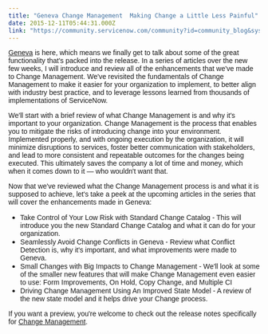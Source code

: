 ```yaml
---
title: "Geneva Change Management  Making Change a Little Less Painful"
date: 2015-12-11T05:44:31.000Z
link: "https://community.servicenow.com/community?id=community_blog&sys_id=89dc6665dbd0dbc01dcaf3231f961991"
---
```

<p style="font-family: 'Helvetica Neue';"><span style="font-family: helvetica;"><a title="ocs.servicenow.com/release_notes/geneva-release-notes.html" href="https://docs.servicenow.com/release_notes/geneva-release-notes.html">Geneva</a> is here, which means we finally get to talk about some of the great functionality that's packed into the release. In a series of articles over the new few weeks, I will introduce and review all of the enhancements that we've made to Change Management. We've revisited the fundamentals of Change Management to make it easier for your organization to implement, to better align with industry best practice, and to leverage lessons learned from thousands of implementations of ServiceNow. </span></p><p style="font-family: 'Helvetica Neue';"></p><p style="font-family: 'Helvetica Neue';"><span style="font-family: helvetica;">We'll start with a brief review of what Change Management is and why it's important to your organization. Change Management is the process that enables you to mitigate the risks of introducing change into your environment. Implemented properly, and with ongoing execution by the organization, it will minimize disruptions to services, foster better communication with stakeholders, and lead to more consistent and repeatable outcomes for the changes being executed. This ultimately saves the company a lot of time and money, which when it comes down to it — who wouldn't want that.</span></p><p style="font-family: 'Helvetica Neue';"></p><p style="font-family: 'Helvetica Neue';"><span style="font-family: helvetica;">Now that we've reviewed what the Change Management process is and what it is supposed to achieve, let's take a peek at the upcoming articles in the series that will cover the enhancements made in Geneva:</span></p><p style="font-family: 'Helvetica Neue';"></p><ul><li><span style="font-family: helvetica;">Take Control of Your Low Risk with Standard Change Catalog - This will introduce you the new Standard Change Catalog and what it can do for your organization.</span></li><li><span style="font-family: helvetica;">Seamlessly Avoid Change Conflicts in Geneva - Review what Conflict Detection is, why it's important, and what improvements were made to Geneva.</span></li><li><span style="font-family: helvetica;">Small Changes with Big Impacts to Change Management - We'll look at some of the smaller new features that will make Change Management even easier to use: Form Improvements, On Hold, Copy Change, and Multiple CI</span></li><li><span style="font-family: helvetica;">Driving Change Management Using An Improved State Model - A review of the new state model and it helps drive your Change process.</span></li></ul><p></p><p style="font-family: 'Helvetica Neue';"><span style="font-family: helvetica;">If you want a preview, you're welcome to check out the release notes specifically for <a title="ocs.servicenow.com/release_notes/it_service_management/r_ChangeManagementRN.html" href="https://docs.servicenow.com/release_notes/it_service_management/r_ChangeManagementRN.html">Change Management</a>.</span></p>